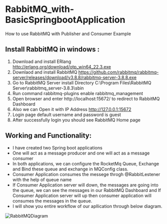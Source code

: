 # RabbitMQ_with-BasicSpringbootApplication
How to use RabbitMQ with Publisher and Consumer Example

Install RabbitMQ in windows :
-----------------------------
1. Download and install ERlang http://erlang.org/download/otp_win64_22.3.exe
2. Downlaod and install RabbitMQ https://github.com/rabbitmq/rabbitmq-server/releases/download/v3.8.8/rabbitmq-server-3.8.8.exe
3. Go to RabbitMQ Server install Directory C:\Program Files\RabbitMQ Server\rabbitmq_server-3.8.3\sbin
4. Run command rabbitmq-plugins enable rabbitmq_management
5. Open browser and enter http://localhost:15672/ to redirect to RabbitMQ Dashboard
6. Also we can Open it with IP Address http://127.0.0.1:15672
7. Login page default username and password is guest 
8. After successfully login you should see RabbitMQ Home page

## Working and Functionality:

  * I have created two Spring boot applications
  * One will act as a message producer and one will act as a message consumer
  * In both applications, we can configure the RocketMq Queue, Exchange and Bind these queue and exchange in MQConfig class.
  * Consumer Application consumes the messege throgh @RabbitLestener with the help of queue name
  * If Consumer Application server will down, the messages are going into the queue, we can see the messages in our RabbitMQ Dashboard and If Consumer Application server will up then consumer application will consumes the messages in the queue.
  * I will show you entire workflow of our apllication through below diagram.
   
![RabbitMQDiagram](https://user-images.githubusercontent.com/85600714/148936117-f4d8866f-e20f-419a-a6ad-4b050b55e2d2.png)

